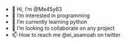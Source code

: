 - 👋 Hi, I’m @Me45y63
- 👀 I’m interested in programming
- 🌱 I’m currently learning python
- 💞️ I’m looking to collaborate on any project
- 📫 How to reach me @ei_asamoah on twitter

<!---
Me45y63/Me45y63 is a ✨ special ✨ repository because its `README.md` (this file) appears on your GitHub profile.
You can click the Preview link to take a look at your changes.
--->
